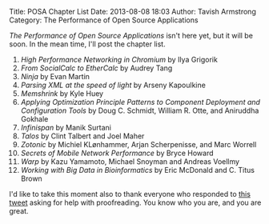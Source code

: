 Title: POSA Chapter List
Date: 2013-08-08 18:03
Author: Tavish Armstrong
Category: The Performance of Open Source Applications

*The Performance of Open Source Applications* isn't here yet, but it will be
soon.  In the mean time, I'll post the chapter list.

1. *High Performance Networking in Chromium* by Ilya Grigorik 
2. *From SocialCalc to EtherCalc* by Audrey Tang 
3. *Ninja* by Evan Martin 
4. *Parsing XML at the speed of light* by Arseny Kapoulkine 
5. *Memshrink* by Kyle Huey 
6. *Applying Optimization Principle Patterns to Component Deployment and Configuration Tools*
by Doug C. Schmidt, William R. Otte, and Aniruddha Gokhale
7. *Infinispan* by Manik Surtani
8. *Talos* by Clint Talbert and Joel Maher 
9. *Zotonic* by Michiel KLønhammer, Arjan Scherpenisse, and Marc Worrell 
10. *Secrets of Mobile Network Performance* by Bryce Howard 
11. *Warp* by Kazu Yamamoto, Michael Snoyman and Andreas Voellmy 
12. *Working with Big Data in Bioinformatics* by Eric McDonald and C. Titus Brown

I'd like to take this moment also to thank everyone who responded to [this
tweet](https://twitter.com/aosabook/status/359052527586652162) asking for help
with proofreading. You know who you are, and you are great.
